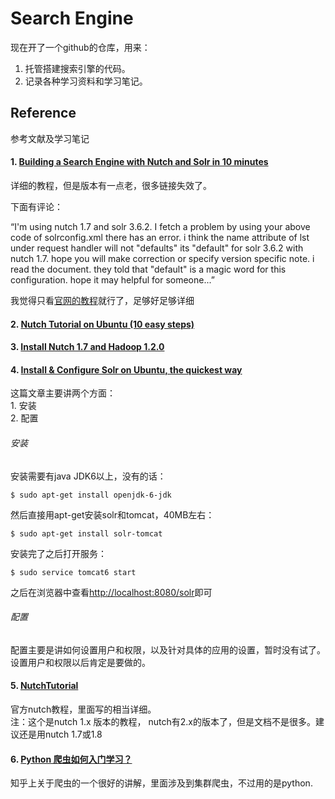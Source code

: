 Search Engine
============

现在开了一个github的仓库，用来：  
1. 托管搭建搜索引擎的代码。  
2. 记录各种学习资料和学习笔记。  


## Reference
参考文献及学习笔记

#### 1. [Building a Search Engine with Nutch and Solr in 10 minutes](http://www.building-blocks.com/thinking/building-a-search-engine-with-nutch-and-solr-in-10-minutes/)

详细的教程，但是版本有一点老，很多链接失效了。  

下面有评论：  

“I'm using nutch 1.7 and solr 3.6.2. I fetch a problem by using your above code of solrconfig.xml there has an error. i think the name attribute of lst under request handler will not "defaults" its "default" for solr 3.6.2 with nutch 1.7. hope you will make correction or specify version specific note. i read the document. they told that "default" is a magic word for this configuration. hope it may helpful for someone...”  

我觉得只看[官网的教程](http://wiki.apache.org/nutch/NutchTutorial)就行了，足够好足够详细  

#### 2. [Nutch Tutorial on Ubuntu (10 easy steps)](https://sites.google.com/site/profileswapnilkulkarni/tech-talk/nutchtutorialonubuntu10easysteps)

#### 3. [Install Nutch 1.7 and Hadoop 1.2.0](http://nutchhadoop.blogspot.com/)

#### 4. [Install & Configure Solr on Ubuntu, the quickest way](https://github.com/sunspot/sunspot/wiki/Configure-Solr-on-Ubuntu,-the-quickest-way)

这篇文章主要讲两个方面：  
	1. 安装  
	2. 配置  

###### 安装
安装需要有java JDK6以上，没有的话：
```
$ sudo apt-get install openjdk-6-jdk
```

然后直接用apt-get安装solr和tomcat，40MB左右：
```
$ sudo apt-get install solr-tomcat
```

安装完了之后打开服务：
```
$ sudo service tomcat6 start
```

之后在浏览器中查看[http://localhost:8080/solr](http://localhost:8080/solr)即可

###### 配置
配置主要是讲如何设置用户和权限，以及针对具体的应用的设置，暂时没有试了。  
设置用户和权限以后肯定是要做的。

#### 5. [NutchTutorial](http://wiki.apache.org/nutch/NutchTutorial)
官方nutch教程，里面写的相当详细。  
注：这个是nutch 1.x 版本的教程， nutch有2.x的版本了，但是文档不是很多。建议还是用nutch 1.7或1.8

#### 6. [Python 爬虫如何入门学习？](http://www.zhihu.com/question/20899988/answer/24923424?utm_campaign=official_account&utm_source=weibo&utm_medium=zhihu&utm_content=answer)
知乎上关于爬虫的一个很好的讲解，里面涉及到集群爬虫，不过用的是python.






